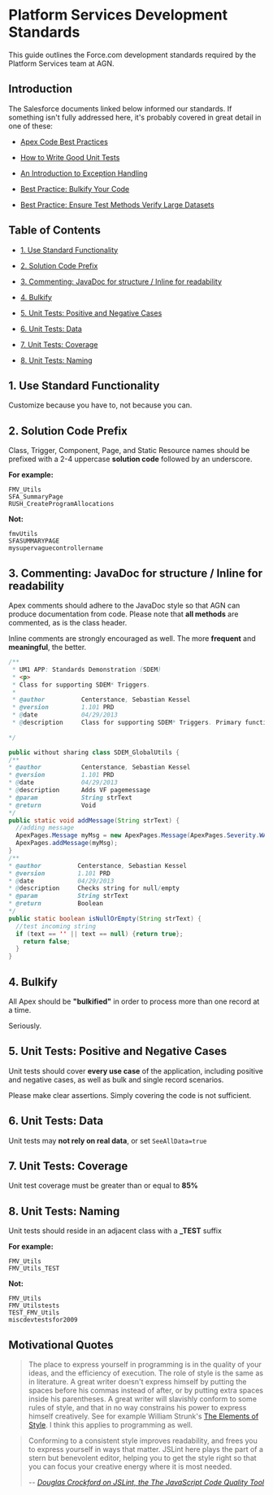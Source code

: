 # Platform Services Development Standards

This guide outlines the Force.com development standards required by the Platform Services team at AGN. 

## Introduction

The Salesforce documents linked below informed our standards. If something isn't fully addressed here, it's probably covered in great detail in one of these:

* [Apex Code Best Practices](http://wiki.developerforce.com/page/Apex_Code_Best_Practices)

* [How to Write Good Unit Tests](http://wiki.developerforce.com/page/How_to_Write_Good_Unit_Tests)

* [An Introduction to Exception Handling](http://wiki.developerforce.com/page/An_Introduction_to_Exception_Handling)

* [Best Practice: Bulkify Your Code](http://wiki.developerforce.com/page/Best_Practice%3A_Bulkify_Your_Code)

* [Best Practice: Ensure Test Methods Verify Large Datasets](http://wiki.developerforce.com/page/Best_Practice:_Ensure_Test_Methods_Verify_Large_Datasets)

## Table of Contents

* [1. Use Standard Functionality](#1-use-standard-functionality)

* [2. Solution Code Prefix](#1-solution-code-prefix)

* [3. Commenting: JavaDoc for structure / Inline for readability](#2-commenting-javadoc-for-structure--inline-for-readability)

* [4. Bulkify](#3-bulkify)

* [5. Unit Tests: Positive and Negative Cases](#4-unit-tests-positive-and-negative-cases)

* [6. Unit Tests: Data](#5-unit-tests-data)

* [7. Unit Tests: Coverage](#6-unit-tests-coverage)

* [8. Unit Tests: Naming](#7-unit-tests-naming)
 

## 1. Use Standard Functionality 

Customize because you have to, not because you can.

## 2. Solution Code Prefix

Class, Trigger, Component, Page, and Static Resource  names should be prefixed with a 2-4 uppercase **solution code** followed by an underscore.

**For example:**
```objc
FMV_Utils
SFA_SummaryPage
RUSH_CreateProgramAllocations
```

**Not:**
```objc
fmvUtils
SFASUMMARYPAGE
mysupervaguecontrollername
```

## 3. Commenting: JavaDoc for structure / Inline for readability

Apex comments should adhere to the JavaDoc style so that AGN can produce documentation from code. Please note that **all methods** are commented, as is the class header. 

Inline comments are strongly encouraged as well. The more **frequent** and **meaningful**, the better.

```java
/**
 * UM1 APP: Standards Demonstration (SDEM)
 * <p>
 * Class for supporting SDEM* Triggers.
 * 
 * @author          Centerstance, Sebastian Kessel
 * @version         1.101 PRD
 * @date            04/29/2013
 * @description     Class for supporting SDEM* Triggers. Primary functionality is creation of awesome comments that make the code more maintainable.
  
*/

public without sharing class SDEM_GlobalUtils {
/**
* @author           Centerstance, Sebastian Kessel
* @version          1.101 PRD
* @date             04/29/2013
* @description      Adds VF pagemessage
* @param            String strText
* @return           Void
*/
public static void addMessage(String strText) {
  //adding message
  ApexPages.Message myMsg = new ApexPages.Message(ApexPages.Severity.WARNING,text);
  ApexPages.addMessage(myMsg);
}
/**
* @author          Centerstance, Sebastian Kessel
* @version         1.101 PRD
* @date            04/29/2013
* @description     Checks string for null/empty
* @param           String strText
* @return          Boolean
*/
public static boolean isNullOrEmpty(String strText) {
  //test incoming string
  if (text == '' || text == null) {return true};
    return false;
  }
}

```

## 4. Bulkify

All Apex should be **"bulkified"** in order to process more than one record at a time.

Seriously.

## 5. Unit Tests: Positive and Negative Cases

Unit tests should cover **every use case** of the application, including positive and negative cases, as well as bulk and single record scenarios.

Please make clear assertions. Simply covering the code is not sufficient.

## 6. Unit Tests: Data

Unit tests may **not rely on real data**, or set `SeeAllData=true`

## 7. Unit Tests: Coverage

Unit test coverage must be greater than or equal to **85%**

## 8. Unit Tests: Naming

Unit tests should reside in an adjacent class with a **_TEST** suffix

**For example:**
```objc
FMV_Utils
FMV_Utils_TEST
```

**Not:**
```objc
FMV_Utils
FMV_Utilstests
TEST_FMV_Utils
miscdevtestsfor2009
```

## Motivational Quotes

> The place to express yourself in programming is in the quality of your ideas, and the efficiency of execution. The role of style is the same as in literature. A great writer doesn't express himself by putting the spaces before his commas instead of after, or by putting extra spaces inside his parentheses. A great writer will slavishly conform to some rules of style, and that in no way constrains his power to express himself creatively. See for example William Strunk's [The Elements of Style](http://www.crockford.com/wrrrld/style.html). I think this applies to programming as well. 

> Conforming to a consistent style improves readability, and frees you to express yourself in ways that matter. JSLint here plays the part of a stern but benevolent editor, helping you to get the style right so that you can focus your creative energy where it is most needed.
>
> -- <cite>[Douglas Crockford on JSLint, the The JavaScript Code Quality Tool](https://gist.github.com/textarcana/1745829)</cite>
